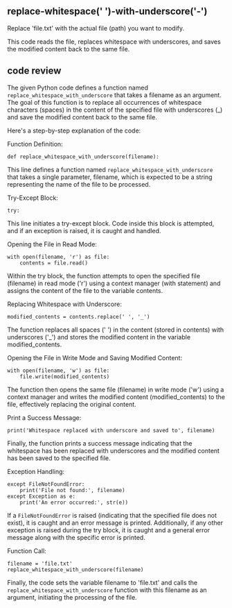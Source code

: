 ## replace-whitespace(' ')-with-underscore('-')

Replace 'file.txt' with the actual file (path) you want to modify.

This code reads the file, replaces whitespace with underscores, and saves the modified content back to the same file.

## code review
The given Python code defines a function named `replace_whitespace_with_underscore` that takes a filename as an argument. The goal of this function is to replace all occurrences of whitespace characters (spaces) in the content of the specified file with underscores (_) and save the modified content back to the same file.

Here's a step-by-step explanation of the code:

Function Definition:
```
def replace_whitespace_with_underscore(filename):
```
This line defines a function named `replace_whitespace_with_underscore` that takes a single parameter, filename, which is expected to be a string representing the name of the file to be processed.

Try-Except Block:
```
try:
```
This line initiates a try-except block. Code inside this block is attempted, and if an exception is raised, it is caught and handled.

Opening the File in Read Mode:
```
with open(filename, 'r') as file:
    contents = file.read()
```
Within the try block, the function attempts to open the specified file (filename) in read mode ('r') using a context manager (with statement) and assigns the content of the file to the variable contents.

Replacing Whitespace with Underscore:
```
modified_contents = contents.replace(' ', '_')
```
The function replaces all spaces (' ') in the content (stored in contents) with underscores ('_') and stores the modified content in the variable modified_contents.

Opening the File in Write Mode and Saving Modified Content:
```
with open(filename, 'w') as file:
    file.write(modified_contents)
```
The function then opens the same file (filename) in write mode ('w') using a context manager and writes the modified content (modified_contents) to the file, effectively replacing the original content.

Print a Success Message:
```
print('Whitespace replaced with underscore and saved to', filename)
```
Finally, the function prints a success message indicating that the whitespace has been replaced with underscores and the modified content has been saved to the specified file.

Exception Handling:
```
except FileNotFoundError:
    print('File not found:', filename)
except Exception as e:
    print('An error occurred:', str(e))
```
If a `FileNotFoundError` is raised (indicating that the specified file does not exist), it is caught and an error message is printed. Additionally, if any other exception is raised during the try block, it is caught and a general error message along with the specific error is printed.

Function Call:
```
filename = 'file.txt'
replace_whitespace_with_underscore(filename)
```
Finally, the code sets the variable filename to 'file.txt' and calls the `replace_whitespace_with_underscore` function with this filename as an argument, initiating the processing of the file.
